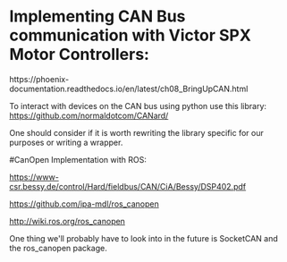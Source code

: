 <h1>Implementing CAN Bus communication with Victor SPX Motor Controllers: </h1>
https://phoenix-documentation.readthedocs.io/en/latest/ch08_BringUpCAN.html

To interact with devices on the CAN bus using python use this library: 
https://github.com/normaldotcom/CANard/

One should consider if it is worth rewriting the library specific for our purposes or writing a wrapper.

#CanOpen Implementation with ROS:

https://www-csr.bessy.de/control/Hard/fieldbus/CAN/CiA/Bessy/DSP402.pdf

https://github.com/ipa-mdl/ros_canopen

http://wiki.ros.org/ros_canopen

One thing we'll probably have to look into in the future is SocketCAN and the ros_canopen package. 
